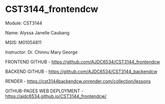 # CST3144_frontendcw

Module: CST3144

Name: Alyssa Janelle Caubang

MSIS: M01054811

Instructor: Dr. Chinnu Mary George


FRONTEND GITHUB - https://github.com/AJDC6534/CST3144_frontendcw

BACKEND GITHUB - https://github.com/AJDC6534/CST3144_backendcw

RENDER - https://cst3144backendcw.onrender.com/collection/lessons

GITHUB-PAGES WEB DEPLOYMENT - https://ajdc6534.github.io/CST3144_frontendcw/
